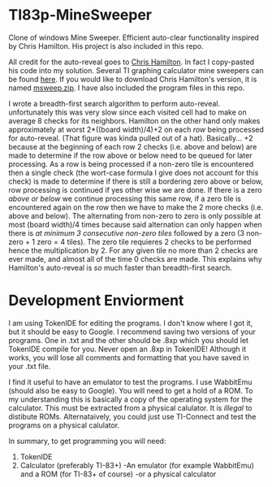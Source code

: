# TI83p-MineSweeper
Clone of windows Mine Sweeper. Efficient auto-clear functionality inspired by Chris Hamilton. His project is also included in this repo.

All credit for the auto-reveal goes to [Chris Hamilton](chrisrham@hotmail.com "This email may be out of date."). In fact I copy-pasted his code into my solution.
Several TI graphing calculator mine sweepers can be found [here](http://www.ticalc.org/pub/83/basic/games/puzzle/minesweeper/).
If you would like to download Chris Hamilton's version, it is named [msweep.zip](http://www.ticalc.org/pub/83/basic/games/puzzle/minesweeper/msweep.zip). I have also included the program files in this repo.

I wrote a breadth-first search algorithm to perform auto-reveal. unfortunately this was very slow since each visited cell had to make on average 8 checks for its neighbors. Hamilton on the other hand only makes approximately at worst 2*((board width)/4)+2 on each _row_ being processed for auto-reveal. (That figure was kinda pulled out of a hat). Basically... +2 because at the beginning of each row 2 checks (i.e. above and below) are made to determine if the row above or below need to be queued for later processing. As a row is being processed if a non-zero tile is encountered then a single check (the wort-case formula I give does not account for this check) is made to determine if there is still a bordering zero above or below, row processing is continued if yes other wise we are done. If there is a zero _above or below_ we continue processing this same row, if a zero tile is encountered again on the row then we have to make the 2 more checks (i.e. above and below). The alternating from non-zero to zero is only possible at most (board width)/4 times because said alternation can only happen when there is *_at minimum_ 3 consecutive non-zero tiles* followed by a zero (3 non-zero + 1 zero = 4 tiles). The zero tile requieres 2 checks to be performed hence the multiplication by 2. For any given tile no more than 2 checks are ever made, and almost all of the time 0 checks are made. This explains why Hamilton's auto-reveal is _so_ much faster than breadth-first search.

# Development Enviorment
I am using TokenIDE for editing the programs. I don't know where I got it, but it should be easy to Google. I recommend saving two versions of your programs. One in .txt and the other should be .8xp which you should let TokenIDE compile for you. Never open an .8xp in TokenIDE! Although it works, you will lose all comments and formatting that you have saved in your .txt file.

I find it useful to have an emulator to test the programs. I use WabbitEmu (should also be easy to Google). You will need to get a hold of a ROM. To my understanding this is basically a copy of the operating system for the calculator. This must be extracted from a physical calulator. It is *illegal* to distibute ROMs. Alternataively, you could just use TI-Connect and test the programs on a physical calulator.

In summary, to get programming you will need:
1. TokenIDE
2. Calculator (preferably TI-83+)
  -An emulator (for example WabbitEmu) and a ROM (for TI-83+ of course)
  -or a physical calculator
